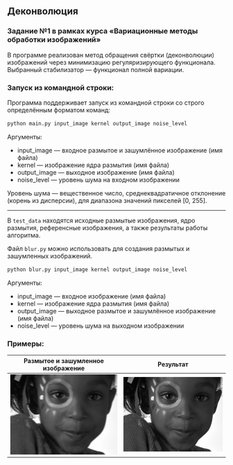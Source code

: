 ## Деконволюция
### Задание №1 в рамках курса «Вариационные методы обработки изображений»

В программе реализован метод обращения свёртки (деконволюции) изображений через минимизацию регуляризирующего функционала. Выбранный стабилизатор — функционал полной вариации.

### Запуск из командной строки:

Программа поддерживает запуск из командной строки со строго определённым форматом команд:

``` bash
python main.py input_image kernel output_image noise_level
```

Аргументы:
* input_image   — входное размытое и зашумлённое изображение (имя файла)
* kernel        — изображение ядра размытия (имя файла)
* output_image  — выходное изображение (имя файла)
* noise_level   — уровень шума на входном изображении

Уровень шума — вещественное число, среднеквадратичное отклонение (корень из дисперсии), для диапазона значений пикселей [0, 255].

---

В `test_data` находятся исходные размытые изображения, ядро размытия, референсные изображения, а также результаты работы алгоритма.

Файл `blur.py` можно использовать для создания размытых и зашумленных изображений.

``` bash
python blur.py input_image kernel output_image noise_level
```

Аргументы:
* input_image   — входное изображение (имя файла)
* kernel        — изображение ядра размытия (имя файла)
* output_image  — выходное размытое и зашумлённое изображение (имя файла)
* noise_level   — уровень шума на выходном изображении

### Примеры:
Размытое и зашумленное изображение       |  Результат
:-------------------------:|:-------------------------:
![](/test_data/test_blurred.bmp)   |  ![](/test_data/test_result.bmp)